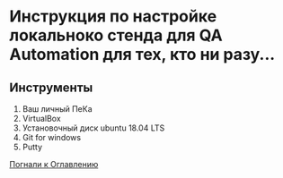 # Инструкция по настройке локальноко стенда для QA Automation для тех, кто ни разу...
## Инструменты
1. Ваш личный ПеКа
2. VirtualBox
3. Установочный диск ubuntu 18.04 LTS
4. Git for windows
5. Putty

[Погнали к Оглавлению](./src/000%20toc.md)
